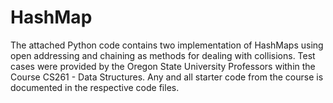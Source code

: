 # HashMap
The attached Python code contains two implementation of HashMaps using open addressing and chaining as methods for dealing with collisions. 
Test cases were provided by the Oregon State University Professors within the Course CS261 - Data Structures. Any and all starter code from the course is documented in the respective code files.

